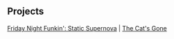 ## Projects
[Friday Night Funkin': Static Supernova](https://anarchy-artichokey.github.io/funkin-static-supernova) | [The Cat's Gone](https://anarchy-artichokey.github.io/the-cats-gone)

